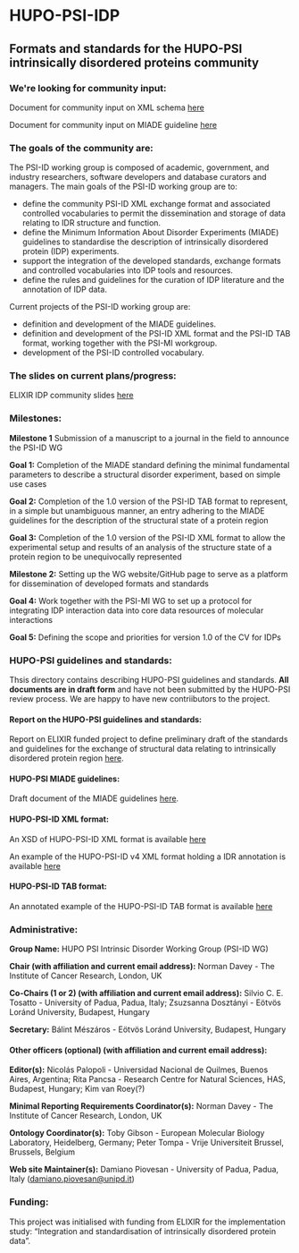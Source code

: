 # HUPO-PSI-IDP
## Formats and standards for the HUPO-PSI intrinsically disordered proteins community


### We're looking for community input:
Document for community input on XML schema [here](https://docs.google.com/document/d/1rfB3FiM6vSIGw3bQtQZdZeVhF-_fvTXMOu8UqdNfXdY/edit?usp=sharing)

Document for community input on MIADE guideline [here](https://docs.google.com/document/d/16M_s-bxwWpe2CqN1fPoZJpy_ts1eg0IJB3rf7k7DWl8/edit?usp=sharing)

### The goals of the community are:
The PSI-ID working group is composed of academic, government, and industry researchers, software developers and database curators and managers. The main goals of the PSI-ID working group are to:
* define the community PSI-ID XML exchange format and associated controlled vocabularies to permit the dissemination and storage of data relating to IDR structure and function.
* define the Minimum Information About Disorder Experiments (MIADE) guidelines to standardise the description of intrinsically disordered protein (IDP) experiments.
* support the integration of the developed standards, exchange formats and controlled vocabularies into IDP tools and resources.
* define the rules and guidelines for the curation of IDP literature and the annotation of IDP data.

Current projects of the PSI-ID working group are:
* definition and development of the MIADE guidelines.
* definition and development of the PSI-ID XML format and the PSI-ID TAB format, working together with the PSI-MI workgroup.
* development of the PSI-ID controlled vocabulary.

### The slides on current plans/progress:
ELIXIR IDP community slides [here](https://docs.google.com/presentation/d/1VniSns2tD1f-rjF2grMKGqHPTWRYkECjLZ0KSJctQO0/edit?usp=sharing)

### Milestones:
**Milestone 1** Submission of a manuscript to a journal in the field to announce the PSI-ID WG

**Goal 1:** Completion of the MIADE standard defining the minimal fundamental parameters to describe a structural disorder experiment, based on simple use cases

**Goal 2:** Completion of the 1.0 version of the PSI-ID TAB format to represent, in a simple but unambiguous manner, an entry adhering to the MIADE guidelines for the description of the structural state of a protein region

**Goal 3:** Completion of the 1.0 version of the PSI-ID XML format to allow the experimental setup and results of an analysis of the structure state of a protein region to be unequivocally represented

**Milestone 2:** Setting up the WG website/GitHub page to serve as a platform for dissemination of developed formats and standards

**Goal 4:** Work together with the PSI-MI WG to set up a protocol for integrating IDP interaction data into core data resources of molecular interactions

**Goal 5:** Defining the scope and priorities for version 1.0 of the CV for IDPs

### HUPO-PSI guidelines and standards:
Thsis directory contains describing HUPO-PSI guidelines and standards. **All documents are in draft form** and have not been submitted by the HUPO-PSI review process. We are happy to have new contriibutors to the project.

#### Report on the HUPO-PSI guidelines and standards:
Report on ELIXIR funded project to define preliminary draft of the standards and guidelines for the exchange of structural data relating to intrinsically disordered protein region [here](https://docs.google.com/document/d/1vVGQ40wyZAT27CBaWFdg2FTJK-AoAfPo2b1H-Uk6Fgo/edit?usp=sharing).

#### HUPO-PSI MIADE guidelines:
Draft document of the MIADE guidelines [here](https://docs.google.com/document/d/1SK7UvZrpg6KQkkXpcN90Pipqhyc_DdoUNHTWxnX0H-M/edit?ts=60016618).

#### HUPO-PSI-ID XML format:
An XSD of HUPO-PSI-ID XML format is available [here](./formats/xml/draft_v4/PSI-ID_schema-v4.xsd)

An example of the HUPO-PSI-ID v4 XML format holding a IDR annotation is available [here](./formats/xml/draft_v4/instance-v4-pmid_27515574.xml)

#### HUPO-PSI-ID TAB format:
An annotated example of the HUPO-PSI-ID TAB format is available [here](./formats/tab/draft_v2/HUPO-PSI-IDP_TAB_format.xlsx)

### Administrative:
**Group Name:** HUPO PSI Intrinsic Disorder Working Group (PSI-ID WG)

**Chair (with affiliation and current email address):** Norman Davey - The Institute of Cancer Research, London, UK 

**Co-Chairs (1 or 2) (with affiliation and current email address):** Silvio C. E. Tosatto - University of Padua, Padua, Italy; Zsuzsanna Dosztányi - Eötvös Loránd University, Budapest, Hungary

**Secretary:** Bálint Mészáros - Eötvös Loránd University, Budapest, Hungary

#### Other officers (optional) (with affiliation and current email address):
**Editor(s):** Nicolás Palopoli - Universidad Nacional de Quilmes, Buenos Aires, Argentina; Rita Pancsa - Research Centre for Natural Sciences, HAS, Budapest, Hungary; Kim van Roey(?)

**Minimal Reporting Requirements Coordinator(s):** Norman Davey - The Institute of Cancer Research, London, UK 

**Ontology Coordinator(s):** Toby Gibson - European Molecular Biology Laboratory, Heidelberg, Germany; Peter Tompa - Vrije Universiteit Brussel, Brussels, Belgium

**Web site Maintainer(s):** Damiano Piovesan - University of Padua, Padua, Italy (damiano.piovesan@unipd.it)

### Funding:
This project was initialised with funding from ELIXIR for the implementation study: “Integration and standardisation of intrinsically disordered protein data”.

